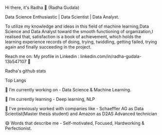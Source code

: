 Hi there, it's Radha 👋 (Radha Gudala)

Data Science Enthusiastic | Data Scientist | Data Analyst.

To utilize my knowledge and ideas in this field of machine learning,Data Science and Data Analyst toward the smooth functioning of organization,I realised that, satisfaction is a book of achievement, which holds the learning experience records of doing, trying, twiddling, getting failed, trying again and finally succeeding in the project.

Reach me on:
My profile in Linkedin : linkedin.com/in/radha-gudala-13b547107 💼

Radha's github stats

Top Langs

🔭 I’m currently working on - Data Science & Machine Learning.

🌱 I’m currently learning - Deep learning, NLP

👯 I’ve previously worked with companies like - Schaeffler AG as Data Scientist(Master thesis student) and Amazon as D2AS Advanced technician

😄 Words that describe me - Self-motivated, Focused, Hardworking & Perfectionist.
